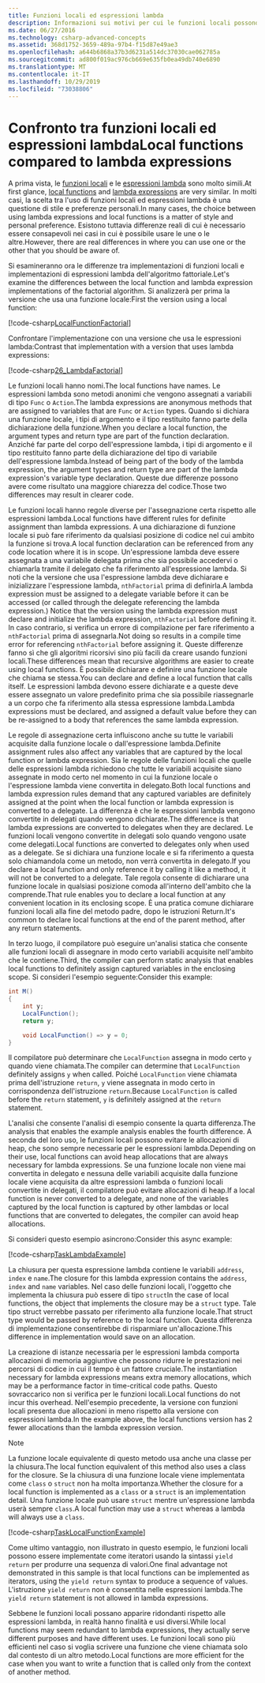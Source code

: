 ```yaml
---
title: Funzioni locali ed espressioni lambda
description: Informazioni sui motivi per cui le funzioni locali possono essere una scelta migliore rispetto alle espressioni lambda.
ms.date: 06/27/2016
ms.technology: csharp-advanced-concepts
ms.assetid: 368d1752-3659-489a-97b4-f15d87e49ae3
ms.openlocfilehash: a644b6868a37b3d6231a514dc37030cae062785a
ms.sourcegitcommit: ad800f019ac976cb669e635fb0ea49db740e6890
ms.translationtype: MT
ms.contentlocale: it-IT
ms.lasthandoff: 10/29/2019
ms.locfileid: "73038806"
---
```

# <a name="local-functions-compared-to-lambda-expressions"></a><span data-ttu-id="e4030-103">Confronto tra funzioni locali ed espressioni lambda</span><span class="sxs-lookup"><span data-stu-id="e4030-103">Local functions compared to lambda expressions</span></span>

<span data-ttu-id="e4030-104">A prima vista, le [funzioni locali](programming-guide/classes-and-structs/local-functions.md) e le [espressioni lambda](./programming-guide/statements-expressions-operators/lambda-expressions.md) sono molto simili.</span><span class="sxs-lookup"><span data-stu-id="e4030-104">At first glance, [local functions](programming-guide/classes-and-structs/local-functions.md) and [lambda expressions](./programming-guide/statements-expressions-operators/lambda-expressions.md) are very similar.</span></span> <span data-ttu-id="e4030-105">In molti casi, la scelta tra l'uso di funzioni locali ed espressioni lambda è una questione di stile e preferenze personali.</span><span class="sxs-lookup"><span data-stu-id="e4030-105">In many cases, the choice between using lambda expressions and local functions is a matter of style and personal preference.</span></span> <span data-ttu-id="e4030-106">Esistono tuttavia differenze reali di cui è necessario essere consapevoli nei casi in cui è possibile usare le une o le altre.</span><span class="sxs-lookup"><span data-stu-id="e4030-106">However, there are real differences in where you can use one or the other that you should be aware of.</span></span>

<span data-ttu-id="e4030-107">Si esamineranno ora le differenze tra implementazioni di funzioni locali e implementazioni di espressioni lambda dell'algoritmo fattoriale.</span><span class="sxs-lookup"><span data-stu-id="e4030-107">Let's examine the differences between the local function and lambda expression implementations of the factorial algorithm.</span></span> <span data-ttu-id="e4030-108">Si analizzerà per prima la versione che usa una funzione locale:</span><span class="sxs-lookup"><span data-stu-id="e4030-108">First the version using a local function:</span></span>

[!code-csharp[LocalFunctionFactorial](../../samples/snippets/csharp/new-in-7/MathUtilities.cs#37_LocalFunctionFactorial "Recursive factorial using local function")]

<span data-ttu-id="e4030-109">Confrontare l'implementazione con una versione che usa le espressioni lambda:</span><span class="sxs-lookup"><span data-stu-id="e4030-109">Contrast that implementation with a version that uses lambda expressions:</span></span>

[!code-csharp[26_LambdaFactorial](../../samples/snippets/csharp/new-in-7/MathUtilities.cs#38_LambdaFactorial "Recursive factorial using lambda expressions")]

<span data-ttu-id="e4030-110">Le funzioni locali hanno nomi.</span><span class="sxs-lookup"><span data-stu-id="e4030-110">The local functions have names.</span></span> <span data-ttu-id="e4030-111">Le espressioni lambda sono metodi anonimi che vengono assegnati a variabili di tipo `Func` o `Action`.</span><span class="sxs-lookup"><span data-stu-id="e4030-111">The lambda expressions are anonymous methods that are assigned to variables that are `Func` or `Action` types.</span></span> <span data-ttu-id="e4030-112">Quando si dichiara una funzione locale, i tipi di argomento e il tipo restituito fanno parte della dichiarazione della funzione.</span><span class="sxs-lookup"><span data-stu-id="e4030-112">When you declare a local function, the argument types and return type are part of the function declaration.</span></span> <span data-ttu-id="e4030-113">Anziché far parte del corpo dell'espressione lambda, i tipi di argomento e il tipo restituito fanno parte della dichiarazione del tipo di variabile dell'espressione lambda.</span><span class="sxs-lookup"><span data-stu-id="e4030-113">Instead of being part of the body of the lambda expression, the argument types and return type are part of the lambda expression's variable type declaration.</span></span> <span data-ttu-id="e4030-114">Queste due differenze possono avere come risultato una maggiore chiarezza del codice.</span><span class="sxs-lookup"><span data-stu-id="e4030-114">Those two differences may result in clearer code.</span></span>

<span data-ttu-id="e4030-115">Le funzioni locali hanno regole diverse per l'assegnazione certa rispetto alle espressioni lambda.</span><span class="sxs-lookup"><span data-stu-id="e4030-115">Local functions have different rules for definite assignment than lambda expressions.</span></span> <span data-ttu-id="e4030-116">A una dichiarazione di funzione locale si può fare riferimento da qualsiasi posizione di codice nel cui ambito la funzione si trova.</span><span class="sxs-lookup"><span data-stu-id="e4030-116">A local function declaration can be referenced from any code location where it is in scope.</span></span> <span data-ttu-id="e4030-117">Un'espressione lambda deve essere assegnata a una variabile delegata prima che sia possibile accedervi o chiamarla tramite il delegato che fa riferimento all'espressione lambda. Si noti che la versione che usa l'espressione lambda deve dichiarare e inizializzare l'espressione lambda, `nthFactorial` prima di definirla.</span><span class="sxs-lookup"><span data-stu-id="e4030-117">A lambda expression must be assigned to a delegate variable before it can be accessed (or called through the delegate referencing the lambda expression.) Notice that the version using the lambda expression must declare and initialize the lambda expression, `nthFactorial` before defining it.</span></span> <span data-ttu-id="e4030-118">In caso contrario, si verifica un errore di compilazione per fare riferimento a `nthFactorial` prima di assegnarla.</span><span class="sxs-lookup"><span data-stu-id="e4030-118">Not doing so results in a compile time error for referencing `nthFactorial` before assigning it.</span></span>
<span data-ttu-id="e4030-119">Queste differenze fanno sì che gli algoritmi ricorsivi sino più facili da creare usando funzioni locali.</span><span class="sxs-lookup"><span data-stu-id="e4030-119">These differences mean that recursive algorithms are easier to create using local functions.</span></span> <span data-ttu-id="e4030-120">È possibile dichiarare e definire una funzione locale che chiama se stessa.</span><span class="sxs-lookup"><span data-stu-id="e4030-120">You can declare and define a local function that calls itself.</span></span> <span data-ttu-id="e4030-121">Le espressioni lambda devono essere dichiarate e a queste deve essere assegnato un valore predefinito prima che sia possibile riassegnarle a un corpo che fa riferimento alla stessa espressione lambda.</span><span class="sxs-lookup"><span data-stu-id="e4030-121">Lambda expressions must be declared, and assigned a default value before they can be re-assigned to a body that references the same lambda expression.</span></span>

<span data-ttu-id="e4030-122">Le regole di assegnazione certa influiscono anche su tutte le variabili acquisite dalla funzione locale o dall'espressione lambda.</span><span class="sxs-lookup"><span data-stu-id="e4030-122">Definite assignment rules also affect any variables that are captured by the local function or lambda expression.</span></span> <span data-ttu-id="e4030-123">Sia le regole delle funzioni locali che quelle delle espressioni lambda richiedono che tutte le variabili acquisite siano assegnate in modo certo nel momento in cui la funzione locale o l'espressione lambda viene convertita in delegato.</span><span class="sxs-lookup"><span data-stu-id="e4030-123">Both local functions and lambda expression rules demand that any captured variables are definitely assigned at the point when the local function or lambda expression is converted to a delegate.</span></span> <span data-ttu-id="e4030-124">La differenza è che le espressioni lambda vengono convertite in delegati quando vengono dichiarate.</span><span class="sxs-lookup"><span data-stu-id="e4030-124">The difference is that lambda expressions are converted to delegates when they are declared.</span></span> <span data-ttu-id="e4030-125">Le funzioni locali vengono convertite in delegati solo quando vengono usate come delegati.</span><span class="sxs-lookup"><span data-stu-id="e4030-125">Local functions are converted to delegates only when used as a delegate.</span></span> <span data-ttu-id="e4030-126">Se si dichiara una funzione locale e si fa riferimento a questa solo chiamandola come un metodo, non verrà convertita in delegato.</span><span class="sxs-lookup"><span data-stu-id="e4030-126">If you declare a local function and only reference it by calling it like a method, it will not be converted to a delegate.</span></span> <span data-ttu-id="e4030-127">Tale regola consente di dichiarare una funzione locale in qualsiasi posizione comoda all'interno dell'ambito che la comprende.</span><span class="sxs-lookup"><span data-stu-id="e4030-127">That rule enables you to declare a local function at any convenient location in its enclosing scope.</span></span> <span data-ttu-id="e4030-128">È una pratica comune dichiarare funzioni locali alla fine del metodo padre, dopo le istruzioni Return.</span><span class="sxs-lookup"><span data-stu-id="e4030-128">It's common to declare local functions at the end of the parent method, after any return statements.</span></span>

<span data-ttu-id="e4030-129">In terzo luogo, il compilatore può eseguire un'analisi statica che consente alle funzioni locali di assegnare in modo certo variabili acquisite nell'ambito che le contiene.</span><span class="sxs-lookup"><span data-stu-id="e4030-129">Third, the compiler can perform static analysis that enables local functions to definitely assign captured variables in the enclosing scope.</span></span> <span data-ttu-id="e4030-130">Si consideri l'esempio seguente:</span><span class="sxs-lookup"><span data-stu-id="e4030-130">Consider this example:</span></span>

```csharp
int M()
{
    int y;
    LocalFunction();
    return y;

    void LocalFunction() => y = 0;
}
```

<span data-ttu-id="e4030-131">Il compilatore può determinare che `LocalFunction` assegna in modo certo `y` quando viene chiamata.</span><span class="sxs-lookup"><span data-stu-id="e4030-131">The compiler can determine that `LocalFunction` definitely assigns `y` when called.</span></span> <span data-ttu-id="e4030-132">Poiché `LocalFunction` viene chiamata prima dell'istruzione `return`, `y` viene assegnata in modo certo in corrispondenza dell'istruzione `return`.</span><span class="sxs-lookup"><span data-stu-id="e4030-132">Because `LocalFunction` is called before the `return` statement, `y` is definitely assigned at the `return` statement.</span></span>

<span data-ttu-id="e4030-133">L'analisi che consente l'analisi di esempio consente la quarta differenza.</span><span class="sxs-lookup"><span data-stu-id="e4030-133">The analysis that enables the example analysis enables the fourth difference.</span></span>
<span data-ttu-id="e4030-134">A seconda del loro uso, le funzioni locali possono evitare le allocazioni di heap, che sono sempre necessarie per le espressioni lambda.</span><span class="sxs-lookup"><span data-stu-id="e4030-134">Depending on their use, local functions can avoid heap allocations that are always necessary for lambda expressions.</span></span> <span data-ttu-id="e4030-135">Se una funzione locale non viene mai convertita in delegato e nessuna delle variabili acquisite dalla funzione locale viene acquisita da altre espressioni lambda o funzioni locali convertite in delegati, il compilatore può evitare allocazioni di heap.</span><span class="sxs-lookup"><span data-stu-id="e4030-135">If a local function is never converted to a delegate, and none of the variables captured by the local function is captured by other lambdas or local functions that are converted to delegates, the compiler can avoid heap allocations.</span></span> 

<span data-ttu-id="e4030-136">Si consideri questo esempio asincrono:</span><span class="sxs-lookup"><span data-stu-id="e4030-136">Consider this async example:</span></span>

[!code-csharp[TaskLambdaExample](../../samples/snippets/csharp/new-in-7/AsyncWork.cs#36_TaskLambdaExample "Task returning method with lambda expression")]

<span data-ttu-id="e4030-137">La chiusura per questa espressione lambda contiene le variabili `address`, `index` e `name`.</span><span class="sxs-lookup"><span data-stu-id="e4030-137">The closure for this lambda expression contains the `address`, `index` and `name` variables.</span></span> <span data-ttu-id="e4030-138">Nel caso delle funzioni locali, l'oggetto che implementa la chiusura può essere di tipo `struct`</span><span class="sxs-lookup"><span data-stu-id="e4030-138">In the case of local functions, the object that implements the closure may be a `struct` type.</span></span> <span data-ttu-id="e4030-139">Tale tipo struct verrebbe passato per riferimento alla funzione locale.</span><span class="sxs-lookup"><span data-stu-id="e4030-139">That struct type would be passed by reference to the local function.</span></span> <span data-ttu-id="e4030-140">Questa differenza di implementazione consentirebbe di risparmiare un'allocazione.</span><span class="sxs-lookup"><span data-stu-id="e4030-140">This difference in implementation would save on an allocation.</span></span>

<span data-ttu-id="e4030-141">La creazione di istanze necessaria per le espressioni lambda comporta allocazioni di memoria aggiuntive che possono ridurre le prestazioni nei percorsi di codice in cui il tempo è un fattore cruciale.</span><span class="sxs-lookup"><span data-stu-id="e4030-141">The instantiation necessary for lambda expressions means extra memory allocations, which may be a performance factor in time-critical code paths.</span></span>
<span data-ttu-id="e4030-142">Questo sovraccarico non si verifica per le funzioni locali.</span><span class="sxs-lookup"><span data-stu-id="e4030-142">Local functions do not incur this overhead.</span></span> <span data-ttu-id="e4030-143">Nell'esempio precedente, la versione con funzioni locali presenta due allocazioni in meno rispetto alla versione con espressioni lambda.</span><span class="sxs-lookup"><span data-stu-id="e4030-143">In the example above, the local functions version has 2 fewer allocations than the lambda expression version.</span></span>

> [!NOTE]
> <span data-ttu-id="e4030-144">La funzione locale equivalente di questo metodo usa anche una classe per la chiusura.</span><span class="sxs-lookup"><span data-stu-id="e4030-144">The local function equivalent of this method also uses a class for the closure.</span></span> <span data-ttu-id="e4030-145">Se la chiusura di una funzione locale viene implementata come `class` o `struct` non ha molta importanza.</span><span class="sxs-lookup"><span data-stu-id="e4030-145">Whether the closure for a local function is implemented as a `class` or a `struct` is an implementation detail.</span></span> <span data-ttu-id="e4030-146">Una funzione locale può usare `struct` mentre un'espressione lambda userà sempre `class`.</span><span class="sxs-lookup"><span data-stu-id="e4030-146">A local function may use a `struct` whereas a lambda will always use a `class`.</span></span>

[!code-csharp[TaskLocalFunctionExample](../../samples/snippets/csharp/new-in-7/AsyncWork.cs#TaskExample "Task returning method with local function")]

<span data-ttu-id="e4030-147">Come ultimo vantaggio, non illustrato in questo esempio, le funzioni locali possono essere implementate come iteratori usando la sintassi `yield return` per produrre una sequenza di valori.</span><span class="sxs-lookup"><span data-stu-id="e4030-147">One final advantage not demonstrated in this sample is that local functions can be implemented as iterators, using the `yield return` syntax to produce a sequence of values.</span></span> <span data-ttu-id="e4030-148">L'istruzione `yield return` non è consentita nelle espressioni lambda.</span><span class="sxs-lookup"><span data-stu-id="e4030-148">The `yield return` statement is not allowed in lambda expressions.</span></span>

<span data-ttu-id="e4030-149">Sebbene le funzioni locali possano apparire ridondanti rispetto alle espressioni lambda, in realtà hanno finalità e usi diversi.</span><span class="sxs-lookup"><span data-stu-id="e4030-149">While local functions may seem redundant to lambda expressions, they actually serve different purposes and have different uses.</span></span>
<span data-ttu-id="e4030-150">Le funzioni locali sono più efficienti nel caso si voglia scrivere una funzione che viene chiamata solo dal contesto di un altro metodo.</span><span class="sxs-lookup"><span data-stu-id="e4030-150">Local functions are more efficient for the case when you want to write a function that is called only from the context of another method.</span></span>
